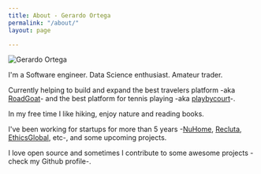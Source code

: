 ```yaml
---
title: About - Gerardo Ortega
permalink: "/about/"
layout: page

---
```

![Gerardo Ortega](https://g3ortega.com/assets/gerardo-ortega.jpg "Gerardo Ortega photo")

I'm a Software engineer. Data Science enthusiast. Amateur trader.

Currently helping to build and expand the best travelers platform -aka [RoadGoat](https://www.roadgoat.com)- and the best platform for tennis playing -aka [playbycourt](https://playbycourt.com)-.

In my free time I like hiking, enjoy nature and reading books.

I've been working for startups for more than 5 years -[NuHome](https://www.nuhome.com.ni), [Recluta](https://recluta.com), [EthicsGlobal](https://ethicsglobal.com), etc-, and some upcoming projects.

I love open source and sometimes I contribute to some awesome projects -check my Github profile-.